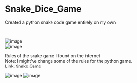 # Snake_Dice_Game
<p>Created a python snake code game entirely on my own</p>
<br>

![image](https://github.com/WCARL12/Snake_Game_Python/assets/139624156/ef04ba8c-df85-4f37-8b12-88e5be88e38d)
<br>
![image](https://github.com/WCARL12/Snake_Game_Python/assets/139624156/e030017b-64e1-4dda-be76-21b1c5293441)



 Rules of the snake game I found on the internet <br/>
 Note: I might've change some of the rules for the python game. <br/>
 Link: <a href='https://dissonantsymphony.com/2015/04/21/snake-math-game/'>Snake Game</a>
 
![image](https://github.com/WCARL12/Snake_Game_Python/assets/139624156/162307f0-6f98-4b2b-b3e6-e11f72415b15)
![image](https://github.com/WCARL12/Snake_Game_Python/assets/139624156/a297df15-9826-4814-9ee1-2846b6f5ed8b)
